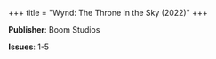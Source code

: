 +++
title = "Wynd: The Throne in the Sky (2022)"
+++



**Publisher**: Boom Studios

**Issues**: 1-5